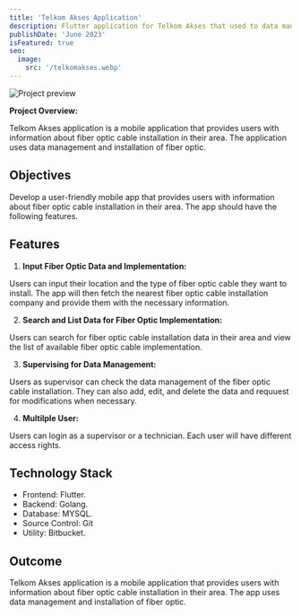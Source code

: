 ```yaml
---
title: 'Telkom Akses Application'
description: Flutter application for Telkom Akses that used to data management and installation of fiber optic.
publishDate: 'June 2023'
isFeatured: true
seo:
  image:
    src: '/telkomakses.webp'
---
```


![Project preview](/telkomakses.webp)

**Project Overview:**

Telkom Akses application is a mobile application that provides users with information about fiber optic cable installation in their area. The application uses data management and installation of fiber optic.

## Objectives

Develop a user-friendly mobile app that provides users with information about fiber optic cable installation in their area. The app should have the following features.

## Features

1. **Input Fiber Optic Data and Implementation:**

Users can input their location and the type of fiber optic cable they want to install. The app will then fetch the nearest fiber optic cable installation company and provide them with the necessary information.

2. **Search and List Data for Fiber Optic Implementation:**

Users can search for fiber optic cable installation data in their area and view the list of available fiber optic cable implementation.

3. **Supervising for Data Management:**

Users as supervisor can check the data management of the fiber optic cable installation. They can also add, edit, and delete the data and requuest for modifications when necessary.

4. **Multilple User:**

Users can login as a supervisor or a technician. Each user will have different access rights.

## Technology Stack

- Frontend: Flutter.
- Backend: Golang.
- Database: MYSQL.
- Source Control: Git
- Utility: Bitbucket.

## Outcome

Telkom Akses application is a mobile application that provides users with information about fiber optic cable installation in their area. The app uses data management and installation of fiber optic.
